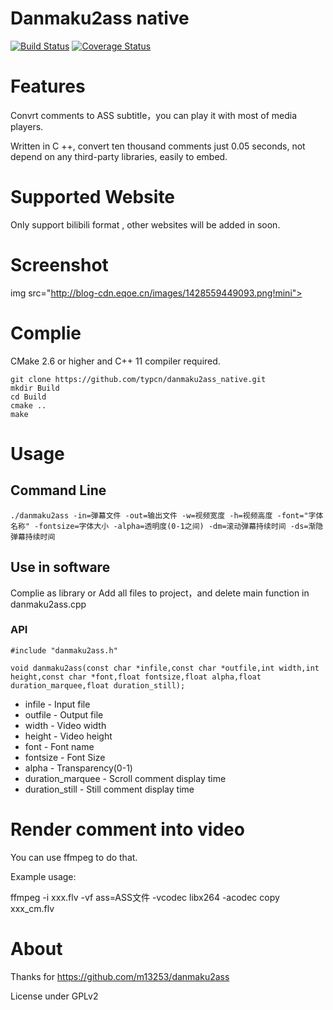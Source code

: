# Danmaku2ass native

[![Build Status](https://travis-ci.org/typcn/danmaku2ass_native.svg?branch=master)](https://travis-ci.org/typcn/danmaku2ass_native)
[![Coverage Status](https://coveralls.io/repos/typcn/danmaku2ass_native/badge.svg)](https://coveralls.io/r/typcn/danmaku2ass_native)

# Features

Convrt comments to ASS subtitle，you can play it with most of media players.

Written in C ++, convert ten thousand comments just 0.05 seconds, not depend on any third-party libraries, easily to embed.


# Supported Website

Only support bilibili format , other websites will be added in soon.

# Screenshot

img src="http://blog-cdn.eqoe.cn/images/1428559449093.png!mini">

# Complie

CMake 2.6 or higher and C++ 11 compiler required.

    git clone https://github.com/typcn/danmaku2ass_native.git
    mkdir Build
    cd Build
    cmake ..
    make

# Usage

## Command Line

    ./danmaku2ass -in=弹幕文件 -out=输出文件 -w=视频宽度 -h=视频高度 -font="字体名称" -fontsize=字体大小 -alpha=透明度(0-1之间) -dm=滚动弹幕持续时间 -ds=渐隐弹幕持续时间

## Use in software

Complie as library or Add all files to project，and delete main function in danmaku2ass.cpp

### API

    #include "danmaku2ass.h"
    
    void danmaku2ass(const char *infile,const char *outfile,int width,int height,const char *font,float fontsize,float alpha,float duration_marquee,float duration_still);

* infile - Input file
* outfile - Output file
* width - Video width
* height - Video height
* font - Font name
* fontsize - Font Size
* alpha - Transparency(0-1)
* duration_marquee - Scroll comment display time
* duration_still - Still comment display time

# Render comment into video

You can use ffmpeg to do that.

Example usage:

ffmpeg -i xxx.flv -vf ass=ASS文件 -vcodec libx264 -acodec copy xxx_cm.flv

# About

Thanks for https://github.com/m13253/danmaku2ass

License under GPLv2